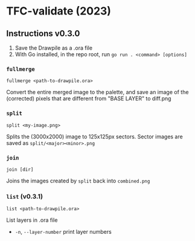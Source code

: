 # TFC-validate (2023)

## Instructions v0.3.0

1. Save the Drawpile as a .ora file
2. With Go installed, in the repo root, run `go run . <command> [options]`

### `fullmerge`

`fullmerge <path-to-drawpile.ora>`

Convert the entire merged image to the palette, and save an image of the (corrected) pixels that are different from "BASE LAYER" to diff.png


### `split`

`split <my-image.png>`

Splits the (3000x2000) image to 125x125px sectors. Sector images are saved as `split/<major><minor>.png`

### `join`

`join [dir]`

Joins the images created by `split` back into `combined.png`

### `list` (v0.3.1)

`list <path-to-drawpile.ora>`

List layers in .ora file

- `-n`, `--layer-number` print layer numbers
